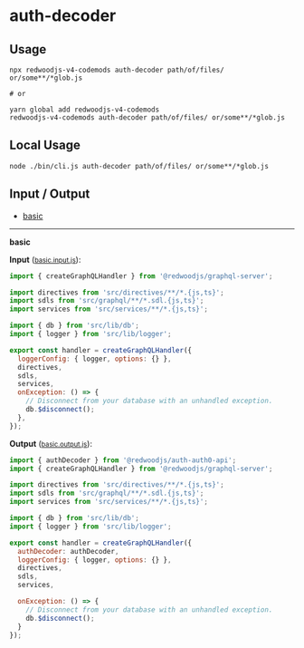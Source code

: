 # auth-decoder


## Usage

```
npx redwoodjs-v4-codemods auth-decoder path/of/files/ or/some**/*glob.js

# or

yarn global add redwoodjs-v4-codemods
redwoodjs-v4-codemods auth-decoder path/of/files/ or/some**/*glob.js
```

## Local Usage
```
node ./bin/cli.js auth-decoder path/of/files/ or/some**/*glob.js
```

## Input / Output

<!--FIXTURES_TOC_START-->
* [basic](#basic)
<!--FIXTURES_TOC_END-->

<!--FIXTURES_CONTENT_START-->
---
<a id="basic">**basic**</a>

**Input** (<small>[basic.input.js](transforms/auth-decoder/__testfixtures__/basic.input.js)</small>):
```js
import { createGraphQLHandler } from '@redwoodjs/graphql-server';

import directives from 'src/directives/**/*.{js,ts}';
import sdls from 'src/graphql/**/*.sdl.{js,ts}';
import services from 'src/services/**/*.{js,ts}';

import { db } from 'src/lib/db';
import { logger } from 'src/lib/logger';

export const handler = createGraphQLHandler({
  loggerConfig: { logger, options: {} },
  directives,
  sdls,
  services,
  onException: () => {
    // Disconnect from your database with an unhandled exception.
    db.$disconnect();
  },
});

```

**Output** (<small>[basic.output.js](transforms/auth-decoder/__testfixtures__/basic.output.js)</small>):
```js
import { authDecoder } from '@redwoodjs/auth-auth0-api';
import { createGraphQLHandler } from '@redwoodjs/graphql-server';

import directives from 'src/directives/**/*.{js,ts}';
import sdls from 'src/graphql/**/*.sdl.{js,ts}';
import services from 'src/services/**/*.{js,ts}';

import { db } from 'src/lib/db';
import { logger } from 'src/lib/logger';

export const handler = createGraphQLHandler({
  authDecoder: authDecoder,
  loggerConfig: { logger, options: {} },
  directives,
  sdls,
  services,

  onException: () => {
    // Disconnect from your database with an unhandled exception.
    db.$disconnect();
  }
});

```
<!--FIXTURES_CONTENT_END-->